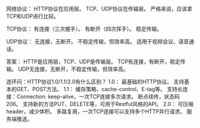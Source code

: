 网络协议：
    HTTP协议在应用层。
    TCP、UDP协议在传输层。
    严格来说，应该拿TCP和UDP进行比较。

TCP协议：
    有连接（三次握手）。
    有断开（四次挥手）。
    稳定传输。
  
UDP协议：
    无连接，无断开。
    不稳定传输，但效率高。
    适用于视频会议、语音通话。

答案：
    HTTP是应用层，TCP、UDP是传输层。
    TCP有连接，有断开，稳定传输。
    UDP无连接，无断开，不稳定传输，但效率高。

连环问：HTTP协议1.0/1.1/2.0有什么区别？
    1.0：
    最基础的HTTP协议。
    支持基本的GET、POST方法。
    1.1：
    缓存策略、cache-control、E-tag等。
    支持长连接：Connection: keep-alive，一次TCP连接多次请求。
    断点续传，状态码206。
    支持新的方法PUT、DELETE等，可用于Restful风格的API。
    2.0：
    可压缩header，减少体积。
    多路复用，一次TCP连接可以支持多个HTTP并行请求。
    服务端推送。
